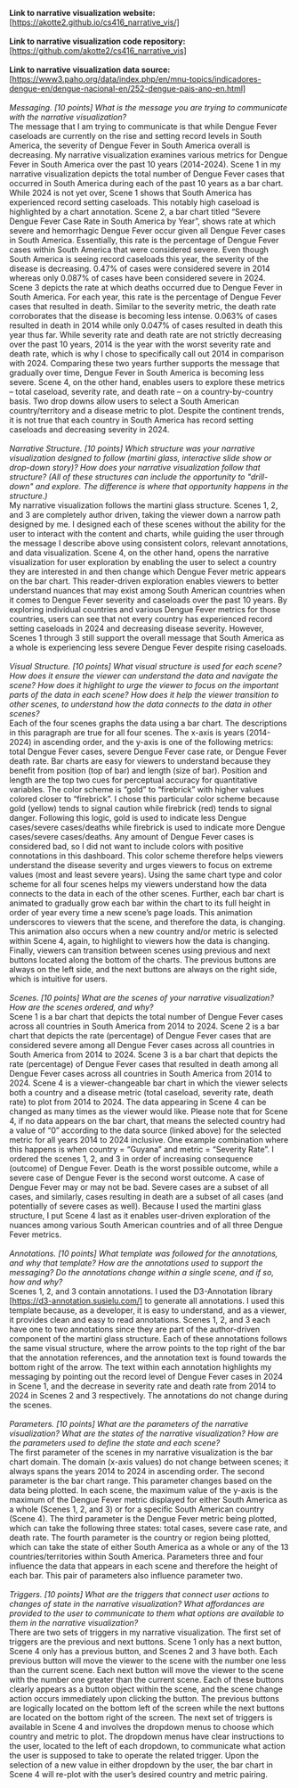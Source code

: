 **Link to narrative visualization website:** [https://akotte2.github.io/cs416_narrative_vis/] <br><br>
**Link to narrative visualization code repository:** [https://github.com/akotte2/cs416_narrative_vis] <br><br>
**Link to narrative visualization data source:** [https://www3.paho.org/data/index.php/en/mnu-topics/indicadores-dengue-en/dengue-nacional-en/252-dengue-pais-ano-en.html] <br><br>
*Messaging. [10 points] What is the message you are trying to communicate with the narrative visualization?* <br>
The message that I am trying to communicate is that while Dengue Fever caseloads are currently on the rise and setting record levels in South America, the severity of Dengue Fever in South America overall is decreasing. My narrative visualization examines various metrics for Dengue Fever in South America over the past 10 years (2014-2024). Scene 1 in my narrative visualization depicts the total number of Dengue Fever cases that occurred in South America during each of the past 10 years as a bar chart. While 2024 is not yet over, Scene 1 shows that South America has experienced record setting caseloads. This notably high caseload is highlighted by a chart annotation. Scene 2, a bar chart titled “Severe Dengue Fever Case Rate in South America by Year”, shows rate at which severe and hemorrhagic Dengue Fever occur given all Dengue Fever cases in South America. Essentially, this rate is the percentage of Dengue Fever cases within South America that were considered severe. Even though South America is seeing record caseloads this year, the severity of the disease is decreasing. 0.47% of cases were considered severe in 2014 whereas only 0.087% of cases have been considered severe in 2024. Scene 3 depicts the rate at which deaths occurred due to Dengue Fever in South America. For each year, this rate is the percentage of Dengue Fever cases that resulted in death. Similar to the severity metric, the death rate corroborates that the disease is becoming less intense. 0.063% of cases resulted in death in 2014 while only 0.047% of cases resulted in death this year thus far. While severity rate and death rate are not strictly decreasing over the past 10 years, 2014 is the year with the worst severity rate and death rate, which is why I chose to specifically call out 2014 in comparison with 2024. Comparing these two years further supports the message that gradually over time, Dengue Fever in South America is becoming less severe. Scene 4, on the other hand, enables users to explore these metrics – total caseload, severity rate, and death rate – on a country-by-country basis. Two drop downs allow users to select a South American country/territory and a disease metric to plot. Despite the continent trends, it is not true that each country in South America has record setting caseloads and decreasing severity in 2024. <br><br>
*Narrative Structure. [10 points] Which structure was your narrative visualization designed to follow (martini glass, interactive slide show or drop-down story)? How does your narrative visualization follow that structure? (All of these structures can include the opportunity to "drill-down" and explore. The difference is where that opportunity happens in the structure.)* <br>
My narrative visualization follows the martini glass structure. Scenes 1, 2, and 3 are completely author driven, taking the viewer down a narrow path designed by me. I designed each of these scenes without the ability for the user to interact with the content and charts, while guiding the user through the message I describe above using consistent colors, relevant annotations, and data visualization. Scene 4, on the other hand, opens the narrative visualization for user exploration by enabling the user to select a country they are interested in and then change which Dengue Fever metric appears on the bar chart. This reader-driven exploration enables viewers to better understand nuances that may exist among South American countries when it comes to Dengue Fever severity and caseloads over the past 10 years. By exploring individual countries and various Dengue Fever metrics for those countries, users can see that not every country has experienced record setting caseloads in 2024 and decreasing disease severity. However, Scenes 1 through 3 still support the overall message that South America as a whole is experiencing less severe Dengue Fever despite rising caseloads. <br><br>
*Visual Structure. [10 points] What visual structure is used for each scene? How does it ensure the viewer can understand the data and navigate the scene? How does it highlight to urge the viewer to focus on the important parts of the data in each scene? How does it help the viewer transition to other scenes, to understand how the data connects to the data in other scenes?* <br>
Each of the four scenes graphs the data using a bar chart. The descriptions in this paragraph are true for all four scenes. The x-axis is years (2014-2024) in ascending order, and the y-axis is one of the following metrics: total Dengue Fever cases, severe Dengue Fever case rate, or Dengue Fever death rate. Bar charts are easy for viewers to understand because they benefit from position (top of bar) and length (size of bar). Position and length are the top two cues for perceptual accuracy for quantitative variables. The color scheme is “gold” to “firebrick” with higher values colored closer to “firebrick”. I chose this particular color scheme because gold (yellow) tends to signal caution while firebrick (red) tends to signal danger. Following this logic, gold is used to indicate less Dengue cases/severe cases/deaths while firebrick is used to indicate more Dengue cases/severe cases/deaths. Any amount of Dengue Fever cases is considered bad, so I did not want to include colors with positive connotations in this dashboard. This color scheme therefore helps viewers understand the disease severity and urges viewers to focus on extreme values (most and least severe years). Using the same chart type and color scheme for all four scenes helps my viewers understand how the data connects to the data in each of the other scenes. Further, each bar chart is animated to gradually grow each bar within the chart to its full height in order of year every time a new scene’s page loads. This animation underscores to viewers that the scene, and therefore the data, is changing. This animation also occurs when a new country and/or metric is selected within Scene 4, again, to highlight to viewers how the data is changing. Finally, viewers can transition between scenes using previous and next buttons located along the bottom of the charts. The previous buttons are always on the left side, and the next buttons are always on the right side, which is intuitive for users. <br><br>
*Scenes. [10 points] What are the scenes of your narrative visualization? How are the scenes ordered, and why?* <br>
Scene 1 is a bar chart that depicts the total number of Dengue Fever cases across all countries in South America from 2014 to 2024. Scene 2 is a bar chart that depicts the rate (percentage) of Dengue Fever cases that are considered severe among all Dengue Fever cases across all countries in South America from 2014 to 2024. Scene 3 is a bar chart that depicts the rate (percentage) of Dengue Fever cases that resulted in death among all Dengue Fever cases across all countries in South America from 2014 to 2024. Scene 4 is a viewer-changeable bar chart in which the viewer selects both a country and a disease metric (total caseload, severity rate, death rate) to plot from 2014 to 2024. The data appearing in Scene 4 can be changed as many times as the viewer would like. Please note that for Scene 4, if no data appears on the bar chart, that means the selected country had a value of “0” according to the data source (linked above) for the selected metric for all years 2014 to 2024 inclusive. One example combination where this happens is when country = “Guyana” and metric = “Severity Rate”. I ordered the scenes 1, 2, and 3 in order of increasing consequence (outcome) of Dengue Fever. Death is the worst possible outcome, while a severe case of Dengue Fever is the second worst outcome. A case of Dengue Fever may or may not be bad. Severe cases are a subset of all cases, and similarly, cases resulting in death are a subset of all cases (and potentially of severe cases as well). Because I used the martini glass structure, I put Scene 4 last as it enables user-driven exploration of the nuances among various South American countries and of all three Dengue Fever metrics. <br><br>
*Annotations. [10 points] What template was followed for the annotations, and why that template? How are the annotations used to support the messaging? Do the annotations change within a single scene, and if so, how and why?* <br>
Scenes 1, 2, and 3 contain annotations. I used the D3-Annotation library [https://d3-annotation.susielu.com/] to generate all annotations. I used this template because, as a developer, it is easy to understand, and as a viewer, it provides clean and easy to read annotations. Scenes 1, 2, and 3 each have one to two annotations since they are part of the author-driven component of the martini glass structure. Each of these annotations follows the same visual structure, where the arrow points to the top right of the bar that the annotation references, and the annotation text is found towards the bottom right of the arrow. The text within each annotation highlights my messaging by pointing out the record level of Dengue Fever cases in 2024 in Scene 1, and the decrease in severity rate and death rate from 2014 to 2024 in Scenes 2 and 3 respectively. The annotations do not change during the scenes. <br><br>
*Parameters. [10 points] What are the parameters of the narrative visualization? What are the states of the narrative visualization? How are the parameters used to define the state and each scene?* <br>
The first parameter of the scenes in my narrative visualization is the bar chart domain. The domain (x-axis values) do not change between scenes; it always spans the years 2014 to 2024 in ascending order. The second parameter is the bar chart range. This parameter changes based on the data being plotted. In each scene, the maximum value of the y-axis is the maximum of the Dengue Fever metric displayed for either South America as a whole (Scenes 1, 2, and 3) or for a specific South American country (Scene 4). The third parameter is the Dengue Fever metric being plotted, which can take the following three states: total cases, severe case rate, and death rate. The fourth parameter is the country or region being plotted, which can take the state of either South America as a whole or any of the 13 countries/territories within South America. Parameters three and four influence the data that appears in each scene and therefore the height of each bar. This pair of parameters also influence parameter two. <br><br>
*Triggers. [10 points] What are the triggers that connect user actions to changes of state in the narrative visualization? What affordances are provided to the user to communicate to them what options are available to them in the narrative visualization?* <br>
There are two sets of triggers in my narrative visualization. The first set of triggers are the previous and next buttons. Scene 1 only has a next button, Scene 4 only has a previous button, and Scenes 2 and 3 have both. Each previous button will move the viewer to the scene with the number one less than the current scene. Each next button will move the viewer to the scene with the number one greater than the current scene. Each of these buttons clearly appears as a button object within the scene, and the scene change action occurs immediately upon clicking the button. The previous buttons are logically located on the bottom left of the screen while the next buttons are located on the bottom right of the screen. The next set of triggers is available in Scene 4 and involves the dropdown menus to choose which country and metric to plot. The dropdown menus have clear instructions to the user, located to the left of each dropdown, to communicate what action the user is supposed to take to operate the related trigger. Upon the selection of a new value in either dropdown by the user, the bar chart in Scene 4 will re-plot with the user’s desired country and metric pairing. 
